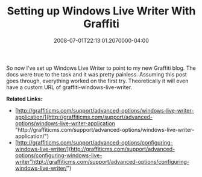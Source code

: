 ﻿---
title: Setting up Windows Live Writer With Graffiti
date: "2008-07-01T22:13:01.2070000-04:00"
description: So now I've set up Windows Live Writer to point to my new Graffiti
featuredImage: img/setting-up-windows-live-writer-with-graffiti-featured.png
---

So now I've set up Windows Live Writer to point to my new Graffiti blog. The docs were true to the task and it was pretty painless. Assuming this post goes through, everything worked on the first try. Theoretically it will even have a custom URL of graffiti-windows-live-writer.

**Related Links:**

* [http://graffiticms.com/support/advanced-options/windows-live-writer-application/](http://graffiticms.com/support/advanced-options/windows-live-writer-application "http\://graffiticms.com/support/advanced-options/windows-live-writer-application/")
* [http://graffiticms.com/support/advanced-options/configuring-windows-live-writer/](http://graffiticms.com/support/advanced-options/configuring-windows-live-writer"http\://graffiticms.com/support/advanced-options/configuring-windows-live-writer/")

